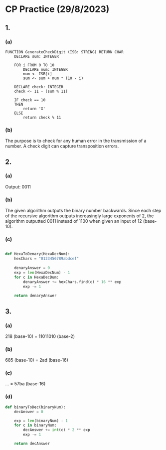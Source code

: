 # CP Practice (29/8/2023)

## 1. 

### (a)

```
FUNCTION GenerateCheckDigit (ISB: STRING) RETURN CHAR
    DECLARE sum: INTEGER

    FOR i FROM 0 TO 10 
        DECLARE num: INTEGER
        num <- ISB[i]
        sum <- sum + num * (10 - i)
    
    DECLARE check: INTEGER
    check <- 11 - (sum % 11)

    IF check == 10
    THEN
        return 'X'
    ELSE
        return check % 11
```

### (b)

The purpose is to check for any human error in the transmission of a number.
A check digit can capture transposition errors. 



## 2.

### (a)

Output: 0011

### (b)

The given algorithm outputs the binary number backwards. Since each step of the recursive algorithm outputs increasingly large exponents of 2, the algorithm outputted 0011 instead of 1100 when given an input of 12 (base-10).

### (c)

```python

def HexaToDenary(HexaDecNum):
    hexChars = "0123456789abdcef"
    
    denaryAnswer = 0
    exp = len(HexaDecNum) - 1
    for c in HexaDecDum:
        denaryAnswer += hexChars.find(c) * 16 ** exp
        exp -= 1
    
    return denaryAnswer 

```



## 3. 

### (a)

218 (base-10) = 11011010 (base-2)

### (b)

685 (base-10) = 2ad (base-16)

### (c)

... = 57ba (base-16)

### (d)

```python
def binaryToDec(binaryNum):
    decAnswer = 0 

    exp = len(binaryNum) - 1 
    for c in binaryNum:
        decAnswer += int(c) * 2 ** exp 
        exp -= 1

    return decAnswer 
```
